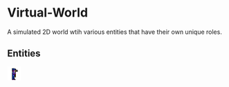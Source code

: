 # Virtual-World

A simulated 2D world wtih various entities that have their own unique roles. 

## Entities
![alt text](https://github.com/KallosP/Virtual-World/blob/main/images/dude3.png?raw=true)
